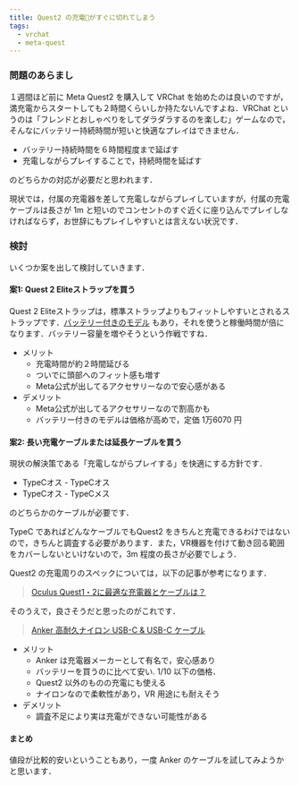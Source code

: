 ```yaml
---
title: Quest2 の充電🔋がすぐに切れてしまう
tags:
  - vrchat
  - meta-quest
---
```


### 問題のあらまし

１週間ほど前に Meta Quest2 を購入して VRChat を始めたのは良いのですが，満充電からスタートしても２時間くらいしか持たないんですよね．VRChat というのは「フレンドとおしゃべりをしてダラダラするのを楽しむ」ゲームなので，そんなにバッテリー持続時間が短いと快適なプレイはできません．

* バッテリー持続時間を６時間程度まで延ばす
* 充電しながらプレイすることで，持続時間を延ばす

のどちらかの対応が必要だと思われます．

現状では，付属の充電器を差して充電しながらプレイしていますが，付属の充電ケーブルは長さが 1m と短いのでコンセントのすぐ近くに座り込んでプレイしなければならず，お世辞にもプレイしやすいとは言えない状況です．

### 検討

いくつか案を出して検討していきます．

#### 案1: Quest 2 Eliteストラップを買う

Quest 2 Eliteストラップは，標準ストラップよりもフィットしやすいとされるストラップです．[バッテリー付きのモデル](https://www.meta.com/jp/quest/accessories/quest-2-elite-strap-battery/) もあり，それを使うと稼働時間が倍になります．バッテリー容量を増やそうという作戦ですね．

* メリット
  * 充電時間が約２時間延びる
  * ついでに頭部へのフィット感も増す
  * Meta公式が出してるアクセサリーなので安心感がある
* デメリット
  * Meta公式が出してるアクセサリーなので割高かも
  * バッテリー付きのモデルは価格が高めで，定価 1万6070 円

#### 案2: 長い充電ケーブルまたは延長ケーブルを買う

現状の解決策である「充電しながらプレイする」を快適にする方針です．

* TypeCオス - TypeCオス
* TypeCオス - TypeCメス

のどちらかのケーブルが必要です．

TypeC であればどんなケーブルでもQuest2 をきちんと充電できるわけではないので，きちんと調査する必要があります．また，VR機器を付けて動き回る範囲をカバーしないといけないので，3m 程度の長さが必要でしょう．

Quest2 の充電周りのスペックについては，以下の記事が参考になります．

> [Oculus Quest1・2に最適な充電器とケーブルは？](https://vr-maniacs.com/entry/oculus-quest-oprimal-chargers-and-cables/)

そのうえで，良さそうだと思ったのがこれです．

> [Anker 高耐久ナイロン USB-C & USB-C ケーブル](https://www.amazon.co.jp/Anker-%E9%AB%98%E8%80%90%E4%B9%85%E3%83%8A%E3%82%A4%E3%83%AD%E3%83%B3-USB-C-MacBook-Galaxy/dp/B08PZBYCW1?ref_=ast_sto_dp&th=1)

* メリット
  * Anker は充電器メーカーとして有名で，安心感あり
  * バッテリーを買うのに比べて安い. 1/10 以下の価格．
  * Quest2 以外のものの充電にも使える
  * ナイロンなので柔軟性があり，VR 用途にも耐えそう
* デメリット
  * 調査不足により実は充電ができない可能性がある

#### まとめ

値段が比較的安いということもあり，一度 Anker のケーブルを試してみようかと思います．
